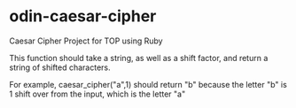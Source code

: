 # odin-caesar-cipher
Caesar Cipher Project for TOP using Ruby

This function should take a string, as well as a shift factor, and return a string of shifted characters.

For example, caesar_cipher("a",1) should return "b" because the letter "b" is 1 shift over from the input, which is the letter "a"
